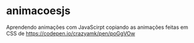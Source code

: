 # animacoesjs
Aprendendo animações com JavaScirpt copiando as animações feitas em CSS de https://codepen.io/crazyamk/pen/poGgVOw
